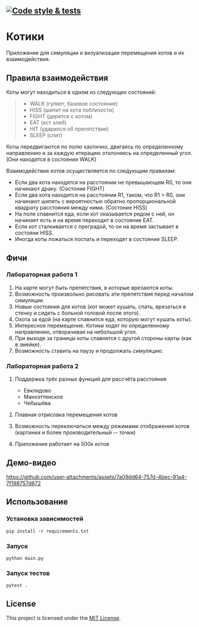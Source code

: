 [![Code style & tests](https://github.com/AlexShmak/computer-graphics/actions/workflows/run_tests.yml/badge.svg)](https://github.com/AlexShmak/computer-graphics/actions/workflows/run_tests.yml)
---
# Котики
Приложение для симуляции и визуализации перемещения котов и их взаимодействия.

## Правила взаимодействия

Коты могут находиться в одном из следующих состояний:
> - WALK (гуляет, базовое состояние)
> - HISS (шипит на кота поблизости)
> - FIGHT (дерется с котом)
> - EAT (ест хлеб)
> - HIT (ударился об препятствие)
> - SLEEP (спит)

Коты передвигаются по полю хаотично, двигаясь по определенному направлению и за каждую итерацию отклоняясь на определенный угол. (Они находятся в состоянии WALK)

Взаимодействие котов осуществляется по следующим правилам:
- Если два кота находятся на расстоянии не превышающем R0, то они начинают драку. (Состоние FIGHT)
- Если два кота находятся на расстоянии R1, таком, что R1 > R0, они начинают шипеть с вероятностью обратно пропорциональной квадрату расстояния между ними. (Состоние HISS)
- На поле спавнится еда, если кот оказывается рядом с ней, он начинает есть и на время переходит в состояние EAT.
- Если кот сталкивается с преградой, то он на время застывает в состояни HISS.
- Иногда коты ложаться поспать и переходят в состояние SLEEP.

## Фичи

### Лабораторная работа 1

1. На карте могут быть препятствия, в которые врезаются коты.
2. Возможность произвольно рисовать эти препятствия перед началом симуляции.
3. Новые состояния для котов (кот может кушать, спать, врезаться в стенку и сидеть с больной головой после этого).
4. Охота за едой (на карте спавнится еда, которую могут кушать коты).
5. Интересное перемещение. Котики ходят по определенному направлению, отворачивая на небольшой угол.
6. При выходе за границы коты спавнятся с другой стороны карты (как в змейке).
7. Возможность ставить на паузу и продолжать симуляцию.

### Лабораторная работа 2

1. Поддержка трёх разных функций для рассчёта расстояния
    * Евклидово
    * Манхэттенское
    * Чебышёва

2. Плавная отрисовка перемещения котов
3. Возможность переключаться между режимами отображения котов (картинки и более производительный -- точки)
4. Приложение работает на 500к котов


## Демо-видео
https://github.com/user-attachments/assets/7a09dd64-757d-4bec-91a4-7f198757d872

## Использование

### Установка зависимостей

```
pip install -r requirements.txt
```

### Запуск

```
python main.py
```

### Запуск тестов 

```
pytest .
```

## License

This project is licensed under the [MIT License](LICENSE).
